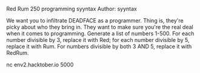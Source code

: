 Red Rum
250
programming syyntax
Author: syyntax

We want you to infiltrate DEADFACE as a programmer. Thing is, they're picky about who they bring in. They want to make sure you're the real deal when it comes to programming. Generate a list of numbers 1-500. For each number divisible by 3, replace it with Red; for each number divisible by 5, replace it with Rum. For numbers divisible by both 3 AND 5, replace it with RedRum.

nc env2.hacktober.io 5000
